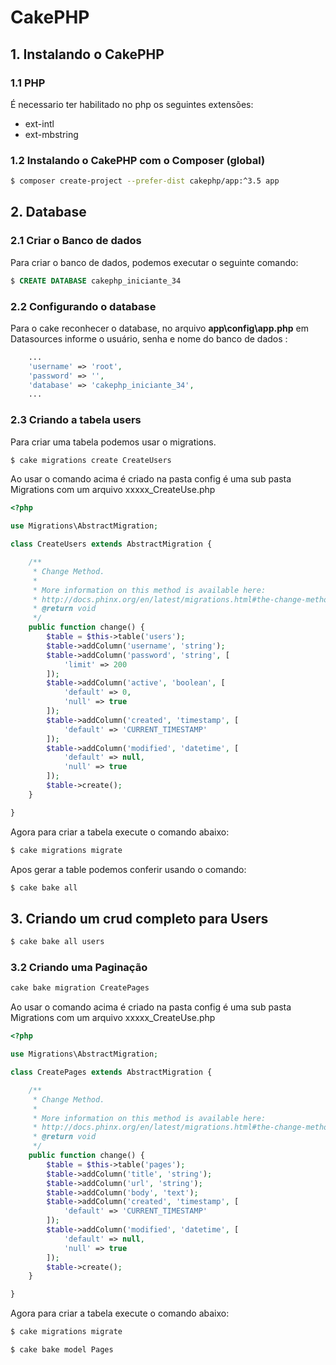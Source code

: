 # CakePHP

## 1. Instalando o CakePHP

### 1.1 PHP

É necessario ter habilitado no php os seguintes extensões:

- ext-intl
- ext-mbstring

### 1.2 Instalando o CakePHP com o Composer (global)

```bash
$ composer create-project --prefer-dist cakephp/app:^3.5 app
```

## 2. Database

### 2.1 Criar o Banco de dados

Para criar o banco de dados, podemos executar o seguinte comando:

```sql
$ CREATE DATABASE cakephp_iniciante_34
```

### 2.2 Configurando o database

Para o cake reconhecer o database, no arquivo **app\config\app.php** em Datasources informe o usuário, senha e nome do banco de dados :

```php
	...
    'username' => 'root',
    'password' => '',
    'database' => 'cakephp_iniciante_34',
    ...
```

### 2.3 Criando a tabela users

Para criar uma tabela podemos usar o migrations.

```bash
$ cake migrations create CreateUsers
```
Ao usar o comando acima é criado na pasta config é uma sub pasta Migrations com um arquivo xxxxx_CreateUse.php

```php
<?php

use Migrations\AbstractMigration;

class CreateUsers extends AbstractMigration {

    /**
     * Change Method.
     *
     * More information on this method is available here:
     * http://docs.phinx.org/en/latest/migrations.html#the-change-method
     * @return void
     */
    public function change() {
        $table = $this->table('users');
        $table->addColumn('username', 'string');
        $table->addColumn('password', 'string', [
            'limit' => 200
        ]);
        $table->addColumn('active', 'boolean', [
            'default' => 0,
            'null' => true
        ]);
        $table->addColumn('created', 'timestamp', [
            'default' => 'CURRENT_TIMESTAMP'
        ]);
        $table->addColumn('modified', 'datetime', [
            'default' => null,
            'null' => true
        ]);
        $table->create();
    }

}
```
Agora para criar a tabela execute o comando abaixo:

```bash
$ cake migrations migrate
```
Apos gerar a table podemos conferir usando o comando:

```bash
$ cake bake all
```

## 3. Criando um crud completo para Users

```bash
$ cake bake all users
```

### 3.2 Criando uma Paginação

```bash
cake bake migration CreatePages
```
Ao usar o comando acima é criado na pasta config é uma sub pasta Migrations com um arquivo xxxxx_CreateUse.php

```php
<?php

use Migrations\AbstractMigration;

class CreatePages extends AbstractMigration {

    /**
     * Change Method.
     *
     * More information on this method is available here:
     * http://docs.phinx.org/en/latest/migrations.html#the-change-method
     * @return void
     */
    public function change() {
        $table = $this->table('pages');
        $table->addColumn('title', 'string');
        $table->addColumn('url', 'string');
        $table->addColumn('body', 'text');
        $table->addColumn('created', 'timestamp', [
            'default' => 'CURRENT_TIMESTAMP'
        ]);
        $table->addColumn('modified', 'datetime', [
            'default' => null,
            'null' => true
        ]);
        $table->create();
    }

}
```

Agora para criar a tabela execute o comando abaixo:

```bash
$ cake migrations migrate
```

```bash
$ cake bake model Pages
```
